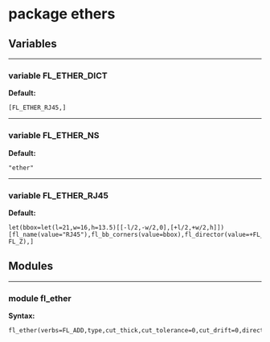# package ethers


## Variables


---

### variable FL_ETHER_DICT

__Default:__

    [FL_ETHER_RJ45,]

---

### variable FL_ETHER_NS

__Default:__

    "ether"

---

### variable FL_ETHER_RJ45

__Default:__

    let(bbox=let(l=21,w=16,h=13.5)[[-l/2,-w/2,0],[+l/2,+w/2,h]])[fl_name(value="RJ45"),fl_bb_corners(value=bbox),fl_director(value=+FL_X),fl_rotor(value=-FL_Z),]

## Modules


---

### module fl_ether

__Syntax:__

    fl_ether(verbs=FL_ADD,type,cut_thick,cut_tolerance=0,cut_drift=0,direction,octant)

